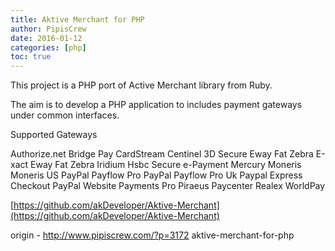 ```yaml
---
title: Aktive Merchant for PHP
author: PipisCrew
date: 2016-01-12
categories: [php]
toc: true
---
```


This project is a PHP port of Active Merchant library from Ruby.

The aim is to develop a PHP application to includes payment gateways under common interfaces.

Supported Gateways

Authorize.net
Bridge Pay
CardStream
Centinel 3D Secure
Eway
Fat Zebra
E-xact
Eway
Fat Zebra
Iridium
Hsbc Secure e-Payment
Mercury
Moneris
Moneris US
PayPal Payflow Pro
PayPal Payflow Pro Uk
Paypal Express Checkout
PayPal Website Payments Pro
Piraeus Paycenter
Realex
WorldPay

[https://github.com/akDeveloper/Aktive-Merchant](https://github.com/akDeveloper/Aktive-Merchant)

origin - http://www.pipiscrew.com/?p=3172 aktive-merchant-for-php